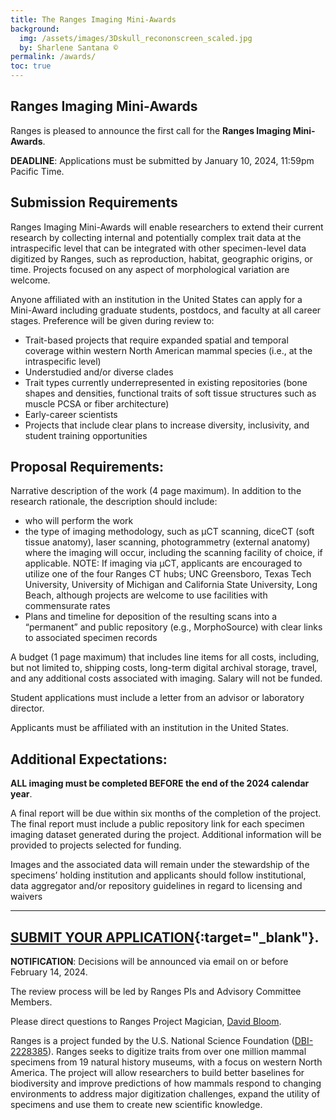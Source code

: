 ```yaml
---
title: The Ranges Imaging Mini-Awards
background:
  img: /assets/images/3Dskull_recononscreen_scaled.jpg
  by: Sharlene Santana ©
permalink: /awards/
toc: true
---
```


## Ranges Imaging Mini-Awards

Ranges is pleased to announce the first call for the **Ranges Imaging Mini-Awards**.

**DEADLINE**: Applications must be submitted by January 10, 2024, 11:59pm Pacific Time.

## Submission Requirements

Ranges Imaging Mini-Awards will enable researchers to extend their current research by collecting internal and potentially complex trait data at the intraspecific level that can be integrated with other specimen-level data digitized by Ranges, such as reproduction, habitat, geographic origins, or time. Projects focused on any aspect of morphological variation are welcome.

Anyone affiliated with an institution in the United States can apply for a Mini-Award including graduate students, postdocs, and faculty at all career stages. Preference will be given during review to:
- Trait-based projects that require expanded spatial and temporal coverage within western North American mammal species (i.e., at the intraspecific level)
- Understudied and/or diverse clades
- Trait types currently underrepresented in existing repositories (bone shapes and densities, functional traits of soft tissue structures such as muscle PCSA or fiber architecture) 
- Early-career scientists
- Projects that include clear plans to increase diversity, inclusivity, and student training opportunities

## Proposal Requirements:

Narrative description of the work (4 page maximum). In addition to the research rationale, the description should include:
- who will perform the work
- the type of imaging methodology, such as µCT scanning, diceCT (soft tissue anatomy), laser scanning, photogrammetry (external anatomy) where the imaging will occur, including the scanning facility of choice, if applicable. NOTE: If imaging via μCT, applicants are encouraged to utilize one of the four Ranges CT hubs; UNC Greensboro, Texas Tech University, University of Michigan and California State University, Long Beach, although projects are welcome to use facilities with commensurate rates
- Plans and timeline for deposition of the resulting scans into a “permanent” and public repository (e.g., MorphoSource) with clear links to associated specimen records

A budget (1 page maximum) that includes line items for all costs, including, but not limited to, shipping costs, long-term digital archival storage, travel, and any additional costs associated with imaging. Salary will not be funded.

Student applications must include a letter from an advisor or laboratory director.

Applicants must be affiliated with an institution in the United States.

## Additional Expectations:

**ALL imaging must be completed BEFORE the end of the 2024 calendar year**.

A final report will be due within six months of the completion of the project. The final report must include a public repository link for each specimen imaging dataset generated during the project. Additional information will be provided to projects selected for funding.

Images and the associated data will remain under the stewardship of the specimens’ holding institution and applicants should follow institutional, data aggregator and/or repository guidelines in regard to licensing and waivers

---------------------------

## [SUBMIT YOUR APPLICATION](https://forms.gle/tYjPMtaiKXpqpPKH8){:target="_blank"}.

**NOTIFICATION**: Decisions will be announced via email on or before February 14, 2024.

The review process will be led by Ranges PIs and Advisory Committee Members.

Please direct questions to Ranges Project Magician, [David Bloom](mailto:dbloom@vertnet.org). 

Ranges is a project funded by the U.S. National Science Foundation ([DBI-2228385]((https://www.nsf.gov/awardsearch/showAward?AWD_ID=2228385&HistoricalAwards=false))). Ranges seeks to digitize traits from over one million mammal specimens from 19 natural history museums, with a focus on western North America. The project will allow researchers to build better baselines for biodiversity and improve predictions of how mammals respond to changing environments to address major digitization challenges, expand the utility of specimens and use them to create new scientific knowledge.

